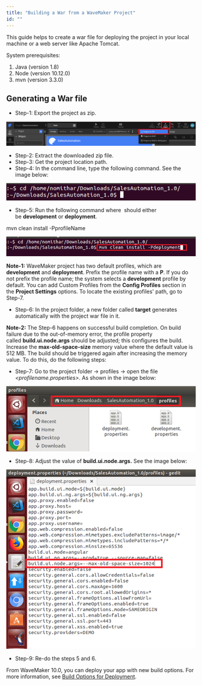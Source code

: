 ```yaml
---
title: "Building a War from a WaveMaker Project"
id: ""
---
```


This guide helps to create a war file for deploying the project in your local machine or a web server like Apache Tomcat.

System prerequisites:

1. Java (version 1.8)
2. Node (version 10.12.0)
3. mvn (version 3.3.0)

## Generating a War file

- Step-1: Export the project as zip.

[![](/learn/assets/ExportProjectasZip.png)](/learn/assets/ExportProjectasZip.png)

- Step-2: Extract the downloaded zip file.
- Step-3: Get the project location path.
- Step-4: In the command line, type the following command. See the image below:

[![](/learn/assets/LocateProjectIncmdline.png)](/learn/assets/LocateProjectIncmdline.png)

- Step-5: Run the following command where _<profileName>_ should either be **development** or **deployment**.

mvn clean install -PprofileName

![](/learn/assets/enter-mvn-install-cmd-and-profilename.png)

**Note-1:** WaveMaker project has two default profiles, which are **development** and **deployment**. Prefix the profile name with a **P**. If you do not prefix the profile name; the system selects a **development** profile by default. You can add Custom Profiles from the **Config Profiles** section in the **Project Settings** options. To locate the existing profiles' path, go to Step-7.

- Step-6: In the project folder, a new folder called **target** generates automatically with the project war file in it.

**Note-2:** The Step-6 happens on successful build completion. On build failure due to the out-of-memory error, the profile property called **build.ui.node.args** should be adjusted; this configures the build. Increase the **max-old-space-size** memory value where the default value is 512 MB. The build should be triggered again after increasing the memory value. To do this, do the following steps:

- Step-7: Go to the project folder -> profiles -> open the file _<profilename.properties>_. As shown in the image below:

[![](/learn/assets/profile-location.png)](/learn/assets/profile-location.png)

- Step-8: Adjust the value of **build.ui.node.args.** See the image below:

[![](/learn/assets/adjusting-space-on-failure.png)](/learn/assets/adjusting-space-on-failure.png)

- Step-9: Re-do the steps 5 and 6.

From WaveMaker 10.0, you can deploy your app with new build options. For more information, see [Build Options for Deployment](/learn/app-development/build-options-app-deployment/).
